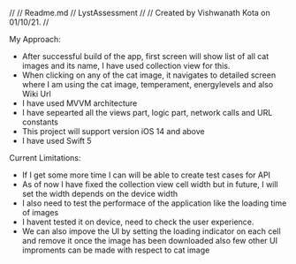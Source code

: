 //
//  Readme.md
//  LystAssessment
//
//  Created by Vishwanath Kota on 01/10/21.
//

My Approach:
- After successful build of the app, first screen will show list of all cat images and its name, I have used collection view for this.
- When clicking on any of the cat image, it navigates to detailed screen where I am using the cat image, temperament, energylevels and also Wiki Url
- I have used MVVM architecture
- I have sepearted all the views part, logic part, network calls and URL constants
- This project will support version iOS 14 and above 
- I have used Swift 5

Current Limitations:
- If I get some more time I can will be able to create test cases for API
- As of now I have fixed the collection view cell width but in future, I will set the width depends on the device width
- I also need to test the performace of the application like the loading time of images 
- I havent tested it on device, need to check the user experience.
- We can also impove the UI by setting the loading indicator on each cell and remove it once the image has been downloaded also few other UI improments can be made with respect to cat image  
